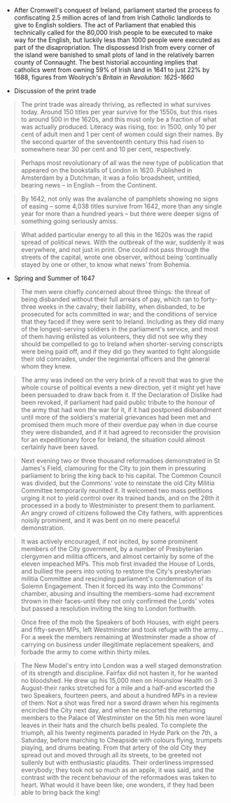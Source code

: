
- After Cromwell's conquest of Ireland, parliament started the process fo confiscating 2.5 million acres of land from Irish Catholic landlords to give to English soldiers. The act of Parliament that enabled this technically called for the 80,000 Irish people to be executed to make way for the English, but luckily less than 1000 people were executed as part of the disapropriation. The dispossesd Irish from every corner of the island were banished to small plots of land in the relatively barren county of Connaught. The best historial accounting implies that catholics went from owning 59% of Irish land in 1641 to just 22% by 1688, figures from Woolrych's _Britain in Revolution: 1625-1660_

- Discussion of the print trade
> The print trade was already thriving, as reflected in what survives today. Around 150 titles per year survive for the 1550s, but this rises to around 500 in the 1620s, and this must only be a fraction of what was actually produced. Literacy was rising, too: in 1500, only 10 per cent of adult men and 1 per cent of women could sign their names. By the second quarter of the seventeenth century this had risen to somewhere near 30 per cent and 10 per cent, respectively.

> Perhaps most revolutionary of all was the new type of publication that appeared on the bookstalls of London in 1620. Published in Amsterdam by a Dutchman, it was a folio broadsheet, untitled, bearing news – in English – from the Continent.

> By 1642, not only was the avalanche of pamphlets showing no signs of easing – some 4,038 titles survive from 1642, more than any single year for more than a hundred years – but there were deeper signs of something going seriously amiss.

> What added particular energy to all this in the 1620s was the rapid spread of political news. With the outbreak of the war, suddenly it was everywhere, and not just in print. One could not pass through the streets of the capital, wrote one observer, without being ‘continually stayed by one or other, to know what news’ from Bohemia.

- Spring and Summer of 1647
> The men were chiefly concerned about three things: the threat of being disbanded without their full arrears of pay, which ran to forty-three weeks in the cavalry; their liability, when disbanded, to be prosecuted for acts committed in war; and the conditions of service that they faced if they were sent to Ireland. Including as they did many of the longest-serving soldiers in the parliament's service, and most of them having enlisted as volunteers, they did not see why they should be compelled to go to Ireland when shorter-serving conscripts were being paid off, and if they did go they wanted to fight alongside their old comrades, under the regimental officers and the general whom they knew.

> The army was indeed on the very brink of a revolt that was to give the whole course of political events a new direction, yet it might yet have been persuaded to draw back from it. If the Declaration of Dislike had been revoked, if parliament had paid public tribute to the honour of the army that had won the war for it, if it had postponed disbandment until more of the soldiers's material grievances had been met and promised them much more of their overdue pay when in due course they were disbanded, and if it had agreed to reconsider the provision for an expeditionary force for Ireland, the situation could almost certainly have been saved.

> Next evening two or three thousand reformadoes demonstrated in St James's Field, clamouring for the City to join them in pressuring parliament to bring the king back to his capital. The Common Council was divided, but the Commons' vote to reinstate the old City Militia Committee temporarily reunited it. It welcomed two mass petitions urging it not to yield control over its trained bands, and on the 26th it processed in a body to Westminister to present them to parliament. An angry crowd of citizens followed the City fathers, with apprentices noisily prominent, and it was bent on no mere peaceful demonstration.

> It was actively encouraged, if not incited, by some prominent members of the City government, by a number of Presbyterian clergymen and militia officers, and almost certainly by some of the eleven impeached MPs. This mob first invaded the House of Lords, and bullied the peers into voting to restore the City's presbyterian militia Committee and rescinding parliament's condemnation of its Solemn Engagement. Then it forced its way into the Commons' chamber, abusing and insulting the members-some had excrement thrown in their faces-until they not only confirmed the Lords' votes but passed a resolution inviting the king to London forthwith.

> Once free of the mob the Speakers of both Houses, with eight peers and fifty-seven MPs, left Westminster and took refuge with the army... For a week the members remaining at Westminster made a show of carrying on business under illegitimate replacement speakers, and forbade the army to come within thirty miles.

> The New Model's entry into London was a well staged demonstration of its strength and discipline. Fairfax did not hasten it, for he wanted no bloodshed. He drew up his 15,000 men on Hounslow Health on 3 August-their ranks stretched for a mile and a half-and escorted the two Speakers, fourteen peers, and about a hundred MPs in a review of them. Not a shot was fired nor a sword drawn when his regiments encircled the City next day, and when he escorted the returning members to the Palace of Westminster on the 5th his men wore laurel leaves in their hats and the church bells pealed. To complete the triumph, all his twenty regiments paraded in Hyde Park on the 7th, a Saturday, before marching to Cheapside with colours flying, trumpets playing, and drums beating. From that artery of the old City they spread out and moved through all its streets, to be greeted not sullenly but with enthusiastic plaudits. Their orderliness impressed everybody; they took not so much as an apple, it was said, and the contrast with the recent behaviour of the reformadoes was taken to heart. What would it have been like, one wonders, if they had been able to bring back the king!
